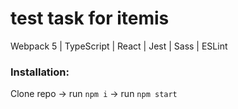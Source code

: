 # test task for itemis
Webpack 5 | TypeScript | React | Jest | Sass | ESLint

### Installation:

Clone repo -> run `npm i` -> run `npm start`
